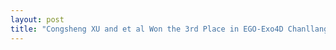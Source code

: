```yaml
---
layout: post
title: "Congsheng XU and et al Won the 3rd Place in EGO-Exo4D Chanllange of CVPR"
---
```


